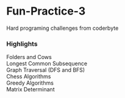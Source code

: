 # Fun-Practice-3
Hard programing challenges from coderbyte

### Highlights ###  
Folders and Cows  
Longest Common Subsequence  
Graph Traversal (DFS and BFS)  
Chess Algorithms  
Greedy Algorithms  
Matrix Determinant  

